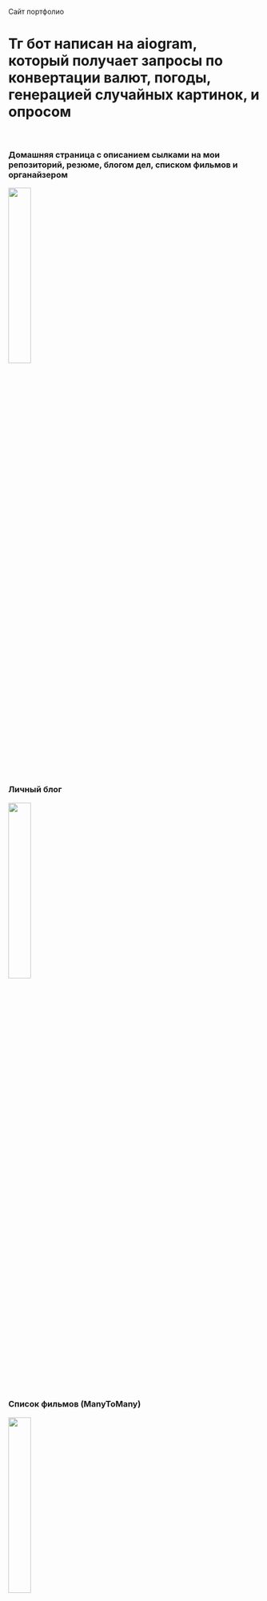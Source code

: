 Сайт портфолио 
<br>
<h1>Тг бот написан на aiogram, который получает запросы по конвертации валют, погоды, генерацией случайных картинок, и опросом</h1>
<br>
<h3>Домашняя страница с описанием сылками на мои репозиторий, резюме, блогом дел, списком фильмов и органайзером</h3>
<img src="https://user-images.githubusercontent.com/97764479/236861018-f385569e-e978-444e-9f97-31513401b712.png" width=30% height=30%>
<br>
<h3>Личный блог</h3>
<img src="https://user-images.githubusercontent.com/97764479/236863729-879c35b3-4cc6-488c-b9af-ff667d04da63.png" width=30% height=30%>
<br>

<h3>Список фильмов (ManyToMany)</h3>
<img src="https://user-images.githubusercontent.com/97764479/236864280-351c04d2-cb92-4b24-bdc4-71bf9e0e753c.png" width=30% height=30%>
<br>
<h3>About</h3>

<img src="https://user-images.githubusercontent.com/97764479/236864434-47d875d9-1179-4e04-9458-48b0d0ec2ae1.png" width=30% height=30%>
<br>
<h3>Пагинация</h3>

<img src="https://user-images.githubusercontent.com/97764479/236864604-8766bf11-f543-4546-b6e8-38d6fbadacf3.png" width=30% height=30%>
<br>
<h3>API для парса</h3>
<br>
https://api.apilayer.com
<br>
https://api.api-ninjas.com
<br>
https://api.weather.yandex.ru
